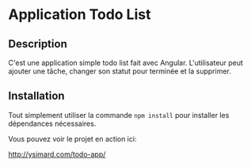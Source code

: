 # Application Todo List

## Description

C'est une application simple todo list fait avec Angular. L'utilisateur peut ajouter une tâche, changer son statut pour terminée et la supprimer.

## Installation

Tout simplement utiliser la commande `npm install` pour installer les dépendances nécessaires.

Vous pouvez voir le projet en action ici:

http://ysimard.com/todo-app/
